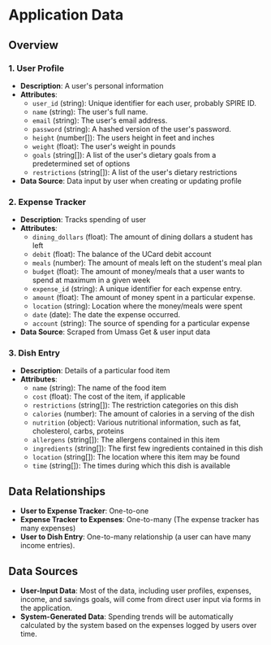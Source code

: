 # Application Data 

##  Overview

### 1. User Profile

- **Description**: A user's personal information
- **Attributes**:
  - `user_id` (string): Unique identifier for each user, probably SPIRE ID.
  - `name` (string): The user's full name.
  - `email` (string): The user's email address.
  - `password` (string): A hashed version of the user's password.
  - `height` (number[]): The users height in feet and inches
  - `weight` (float): The user's weight in pounds
  - `goals` (string[]): A list of the user's dietary goals from a predetermined set of options
  - `restrictions` (string[]): A list of the user's dietary restrictions
- **Data Source**: Data input by user when creating or updating profile

### 2. Expense Tracker

- **Description**: Tracks spending of user
- **Attributes**:
  - `dining_dollars` (float): The amount of dining dollars a student has left
  - `debit` (float): The balance of the UCard debit account
  - `meals` (number): The amount of meals left on the student's meal plan
  - `budget` (float): The amount of money/meals that a user wants to spend at maximum in a given week
  - `expense_id` (string): A unique identifier for each expense entry.
  - `amount` (float): The amount of money spent in a particular expense.
  - `location` (string): Location where the money/meals were spent
  - `date` (date): The date the expense occurred.
  - `account` (string): The source of spending for a particular expense
- **Data Source**: Scraped from Umass Get & user input data

### 3. Dish Entry

- **Description**: Details of a particular food item
- **Attributes**:
  - `name` (string): The name of the food item
  - `cost` (float): The cost of the item, if applicable
  - `restrictions` (string[]): The restriction categories on this dish
  - `calories` (number): The amount of calories in a serving of the dish
  - `nutrition` (object): Various nutritional information, such as fat, cholesterol, carbs, proteins
  - `allergens` (string[]): The allergens contained in this item
  - `ingredients` (string[]): The first few ingredients contained in this dish
  - `location` (string[]): The location where this item may be found
  - `time` (string[]): The times during which this dish is available


## Data Relationships

- **User to Expense Tracker**: One-to-one
- **Expense Tracker to Expenses**: One-to-many (The expense tracker has many expenses)
- **User to Dish Entry**: One-to-many relationship (a user can have many income entries).

## Data Sources

- **User-Input Data**: Most of the data, including user profiles, expenses, income, and savings goals, will come from direct user input via forms in the application.
- **System-Generated Data**: Spending trends will be automatically 
  calculated by the system based on the expenses logged by users over 
  time.
